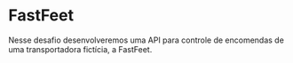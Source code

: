 # FastFeet
Nesse desafio desenvolveremos uma API para controle de encomendas de uma transportadora fictícia, a FastFeet.
